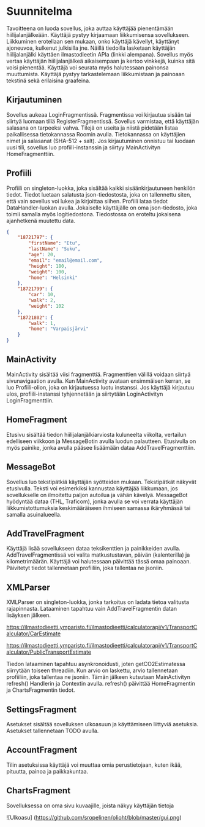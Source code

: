 # Suunnitelma
Tavoitteena on luoda sovellus, joka auttaa käyttäjää pienentämään hiilijalanjälkeään. Käyttäjä pystyy kirjaamaan liikkumisensa sovellukseen. Liikkuminen erotellaan sen mukaan, onko käyttäjä kävellyt, käyttänyt ajoneuvoa, kulkenut julkisilla jne. Näillä tiedoilla lasketaan käyttäjän hiilijalanjälki käyttäen ilmastodieetin APIa (linkki alempana). Sovellus myös vertaa käyttäjän hiilijalanjälkeä aikaisempaan ja kertoo vinkkejä, kuinka sitä voisi pienentää. Käyttäjä voi seurata myös halutessaan painonsa muuttumista. Käyttäjä pystyy tarkastelemaan liikkumistaan ja painoaan tekstinä sekä erilaisina graafeina.

## Kirjautuminen
Sovellus aukeaa LoginFragmentissä. Fragmentissa voi kirjautua sisään tai siirtyä luomaan tiliä RegisterFragmentissä. Sovellus varmistaa, että käyttäjän salasana on tarpeeksi vahva.
Tilejä on useita ja niistä pidetään listaa paikallisessa tietokannassa Roomin avulla. Tietokannassa on käyttäjien nimet ja salasanat (SHA-512 + salt). Jos kirjautuminen onnistuu tai luodaan uusi tili, sovellus luo profiili-instanssin ja siirtyy MainActivityn HomeFragmenttiin.

## Profiili
Profiili on singleton-luokka, joka sisältää kaikki sisäänkirjautuneen henkilön tiedot. Tiedot luetaan salatusta json-tiedostosta, joka on tallennettu siten, että vain sovellus voi lukea ja kirjoittaa siihen. Profiili lataa tiedot DataHandler-luokan avulla. Jokaiselle käyttäjälle on oma json-tiedosto, joka toimii samalla myös logitiedostona. Tiedostossa on eroteltu jokaisena ajanhetkenä muutettu data.
```json
{
    "18721797": {
        "firstName": "Etu",
        "lastName": "Suku",
        "age": 20,
        "email": "email@email.com",
        "height": 180,
        "weight": 100,
        "home": "Helsinki"
    },
    "18721799": {
        "car": 10,
        "walk": 2,
        "weight": 102
    },
    "18721802": {
        "walk": 1,
        "home": "Varpaisjärvi"
    }
}
```

## MainActivity
MainActivity sisältää viisi fragmenttiä. Fragmenttien välillä voidaan siirtyä sivunavigaation avulla. Kun MainActivity avataan ensimmäisen kerran, se luo Profiili-olion, joka on kirjautuessa luotu instanssi. Jos käyttäjä kirjautuu ulos, profiili-instanssi tyhjennetään ja siirtytään LoginActivityn LoginFragmenttiin. 

## HomeFragment
Etusivu sisältää tiedon hiilijalanjälkiarviosta kuluneelta viikolta, vertailun edelliseen viikkoon ja MessageBotin avulla luodun palautteen. Etusivulla on myös painike, jonka avulla pääsee lisäämään dataa AddTravelFragmenttiin.

## MessageBot
Sovellus luo tekstipätkiä käyttäjän syötteiden mukaan. Tekstipätkät näkyvät etusivulla. Teksti voi esimerkiksi kannustaa käyttäjää liikkumaan, jos sovellukselle on ilmoitettu paljon autoilua ja vähän kävelyä. MessageBot hyödyntää dataa (THL, Traficom), jonka avulla se voi verrata käyttäjän liikkumistottumuksia keskimääräiseen ihmiseen samassa ikäryhmässä tai samalla asuinalueella.

## AddTravelFragment
Käyttäjä lisää sovellukseen dataa teksikenttien ja painikkeiden avulla. AddTravelFragmentissä voi valita matkustustavan, päivän (kalenterilla) ja kilometrimäärän. Käyttäjä voi halutessaan päivittää tässä omaa painoaan. Päivitetyt tiedot tallennetaan profiiliin, joka tallentaa ne jsoniin.

## XMLParser
XMLParser on singleton-luokka, jonka tarkoitus on ladata tietoa valitusta rajapinnasta. Lataaminen tapahtuu vain AddTravelFragmentin datan lisäyksen jälkeen.

https://ilmastodieetti.ymparisto.fi/ilmastodieetti/calculatorapi/v1/TransportCalculator/CarEstimate

https://ilmastodieetti.ymparisto.fi/ilmastodieetti/calculatorapi/v1/TransportCalculator/PublicTransportEstimate

Tiedon lataaminen tapahtuu asynkronoidusti, joten getCO2Estimatessa siirrytään toiseen threadiin. Kun arvio on laskettu, arvio tallennetaan profiiliin, joka tallentaa ne jsoniin. Tämän jälkeen kutsutaan MainActivityn refresh() Handlerin ja Contextin avulla. refresh() päivittää HomeFragmentin ja ChartsFragmentin tiedot.

## SettingsFragment
Asetukset sisältää sovelluksen ulkoasuun ja käyttämiseen liittyviä asetuksia. Asetukset tallennetaan TODO avulla.

## AccountFragment
Tilin asetuksissa käyttäjä voi muuttaa omia perustietojaan, kuten ikää, pituutta, painoa ja paikkakuntaa.

## ChartsFragment
Sovelluksessa on oma sivu kuvaajille, joista näkyy käyttäjän tietoja

![Ulkoasu] (https://github.com/sropelinen/olioht/blob/master/gui.png)
